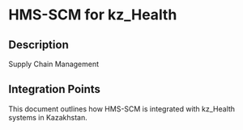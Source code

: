 # HMS-SCM for kz_Health

## Description

Supply Chain Management

## Integration Points

This document outlines how HMS-SCM is integrated with kz_Health systems in Kazakhstan.
